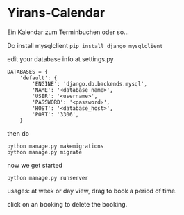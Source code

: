 # Yirans-Calendar
Ein Kalendar zum Terminbuchen oder so...

Do install mysqlclient
`pip install django mysqlclient`

edit your database info at settings.py
```
DATABASES = {
    'default': {
        'ENGINE': 'django.db.backends.mysql',
        'NAME': '<database_name>',
        'USER': '<username>',
        'PASSWORD': '<password>',
        'HOST': '<database_host>',
        'PORT': '3306',
    }
```

then do

```
python manage.py makemigrations
python manage.py migrate
```

now we get started
```
python manage.py runserver
```

usages:
at week or day view, drag to book a period of time.

click on an booking to delete the booking.
